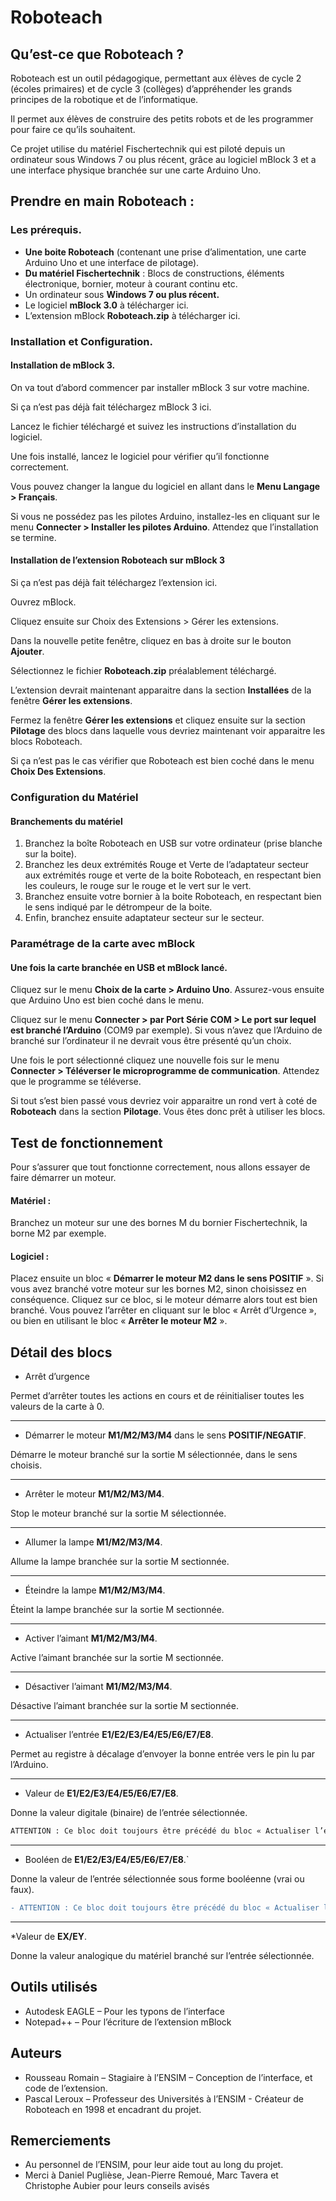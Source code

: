 # Roboteach
## Qu’est-ce que Roboteach ?
 
Roboteach est un outil pédagogique, permettant aux élèves de cycle 2 (écoles primaires) et de cycle 3 (collèges) d’appréhender les grands principes de la robotique et de l’informatique. 

Il permet aux élèves de construire des petits robots et de les programmer pour faire ce qu’ils souhaitent.

Ce projet utilise du matériel Fischertechnik qui est piloté depuis un ordinateur sous Windows 7 ou plus récent, grâce au logiciel mBlock 3 et a une interface physique branchée sur une carte Arduino Uno. 

## Prendre en main Roboteach :
 
### Les prérequis.
* **Une boite Roboteach** (contenant une prise d’alimentation, une carte Arduino Uno et une interface de pilotage).
* **Du matériel Fischertechnik** : Blocs de constructions, éléments électronique, bornier, moteur à courant continu etc.
* Un ordinateur sous **Windows 7 ou plus récent.**
* Le logiciel **mBlock 3.0** à télécharger ici.
* L’extension mBlock **Roboteach.zip** à télécharger ici.

### Installation et Configuration.
#### Installation de mBlock 3.
On va tout d’abord commencer par installer mBlock 3 sur votre machine.

Si ça n’est pas déjà fait téléchargez mBlock 3 ici.

Lancez le fichier téléchargé et suivez les instructions d’installation du logiciel.

Une fois installé, lancez le logiciel pour vérifier qu’il fonctionne correctement.

Vous pouvez changer la langue du logiciel en allant dans le **Menu Langage > Français**.

Si vous ne possédez pas les pilotes Arduino, installez-les en cliquant sur le menu **Connecter > Installer les pilotes Arduino**. Attendez que l’installation se termine.

#### Installation de l’extension Roboteach sur mBlock 3
Si ça n’est pas déjà fait téléchargez l’extension ici.

Ouvrez mBlock.

Cliquez ensuite sur Choix des Extensions > Gérer les extensions.

Dans la nouvelle petite fenêtre, cliquez en bas à droite sur le bouton **Ajouter**.

Sélectionnez le fichier **Roboteach.zip** préalablement téléchargé.

L’extension devrait maintenant apparaitre dans la section **Installées** de la fenêtre **Gérer les extensions**.

Fermez la fenêtre **Gérer les extensions** et cliquez ensuite sur la section **Pilotage** des blocs dans laquelle vous devriez maintenant voir apparaitre les blocs Roboteach.

Si ça n’est pas le cas vérifier que Roboteach est bien coché dans le menu **Choix Des Extensions**.

### Configuration du Matériel
#### Branchements du matériel
1. Branchez la boîte Roboteach en USB sur votre ordinateur (prise blanche sur la boite).
2. Branchez les deux extrémités Rouge et Verte de l’adaptateur secteur aux extrémités rouge et verte de la boite Roboteach, en respectant bien les couleurs, le rouge sur le rouge et le vert sur le vert.
3. Branchez ensuite votre bornier à la boite Roboteach, en respectant bien le sens indiqué par le détrompeur de la boite.
4. Enfin, branchez ensuite adaptateur secteur sur le secteur.

### Paramétrage de la carte avec mBlock
#### Une fois la carte branchée en USB et mBlock lancé.
Cliquez sur le menu **Choix de la carte > Arduino Uno**. Assurez-vous ensuite que Arduino Uno est bien coché dans le menu.

Cliquez sur le menu **Connecter > par Port Série COM > Le port sur lequel est branché l’Arduino** (COM9 par exemple). Si vous n’avez que l’Arduino de branché sur l’ordinateur il ne devrait vous être présenté qu’un choix.

Une fois le port sélectionné cliquez une nouvelle fois sur le menu **Connecter > Téléverser le microprogramme de communication**. Attendez que le programme se téléverse.

Si tout s’est bien passé vous devriez voir apparaitre un rond vert à coté de **Roboteach** dans la section **Pilotage**. Vous êtes donc prêt à utiliser les blocs.

## Test de fonctionnement
 
Pour s’assurer que tout fonctionne correctement, nous allons essayer de faire démarrer un moteur. 
#### Matériel :
Branchez un moteur sur une des bornes M du bornier Fischertechnik, la borne M2 par exemple.
#### Logiciel :
Placez ensuite un bloc « **Démarrer le moteur M2 dans le sens POSITIF** ». Si vous avez branché votre moteur sur les bornes M2, sinon choisissez en conséquence.
Cliquez sur ce bloc, si le moteur démarre alors tout est bien branché. Vous pouvez l’arrêter en cliquant sur le bloc « Arrêt d’Urgence », ou bien en utilisant le bloc « **Arrêter le moteur M2** ».

## Détail des blocs

* Arrêt d’urgence

Permet d’arrêter toutes les actions en cours et de réinitialiser toutes les valeurs de la carte à 0.

---
* Démarrer le moteur **M1/M2/M3/M4** dans le sens **POSITIF/NEGATIF**.

Démarre le moteur branché sur la sortie M sélectionnée, dans le sens choisis.

---
* Arrêter le moteur **M1/M2/M3/M4**.

Stop le moteur branché sur la sortie M sélectionnée.

---
* Allumer la lampe **M1/M2/M3/M4**.

Allume la lampe branchée sur la sortie M sectionnée.

---
* Éteindre la lampe **M1/M2/M3/M4**.

Éteint la lampe branchée sur la sortie M sectionnée.

---
* Activer l’aimant **M1/M2/M3/M4**.

Active l’aimant branchée sur la sortie M sectionnée.

---
* Désactiver l’aimant **M1/M2/M3/M4**.

Désactive l’aimant branchée sur la sortie M sectionnée.

---
* Actualiser l’entrée **E1/E2/E3/E4/E5/E6/E7/E8**.

Permet au registre à décalage d’envoyer la bonne entrée vers le pin lu par l’Arduino.

---
* Valeur de **E1/E2/E3/E4/E5/E6/E7/E8**.

Donne la valeur digitale (binaire) de l’entrée sélectionnée.

```diff
ATTENTION : Ce bloc doit toujours être précédé du bloc « Actualiser l’entrée E ». Et les entrées des deux blocs doivent être identiques. Donc si on souhaite lire la valeur de l’entrée E5, je dois sélectionner E5 sur les deux blocs.
```

---

* Booléen de **E1/E2/E3/E4/E5/E6/E7/E8**.`

Donne la valeur de l’entrée sélectionnée sous forme booléenne (vrai ou faux).

```diff
- ATTENTION : Ce bloc doit toujours être précédé du bloc « Actualiser l’entrée E ». Et les entrées des deux blocs doivent être identiques. Donc si on souhaite lire la valeur de l’entrée E5, je dois sélectionner E5 sur les deux blocs.
```

---
*Valeur de **EX/EY**.

Donne la valeur analogique du matériel branché sur l’entrée sélectionnée.

## Outils utilisés

*	Autodesk EAGLE – Pour les typons de l’interface
*	Notepad++ – Pour l’écriture de l’extension mBlock

## Auteurs

*	Rousseau Romain – Stagiaire à l’ENSIM – Conception de l’interface, et code de l’extension.
*	Pascal Leroux – Professeur des Universités à l’ENSIM - Créateur de Roboteach en 1998 et encadrant du projet.

## Remerciements

*	Au personnel de l’ENSIM, pour leur aide tout au long du projet.
*	Merci à Daniel Puglièse, Jean-Pierre Remoué, Marc Tavera et Christophe Aubier pour leurs conseils avisés
